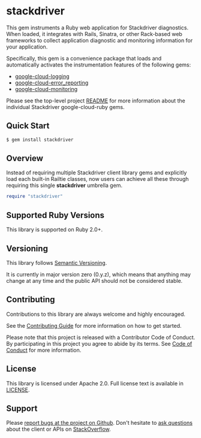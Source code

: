 # stackdriver

This gem instruments a Ruby web application for Stackdriver diagnostics. When loaded, it integrates with Rails, Sinatra, or other Rack-based web frameworks to collect application diagnostic and monitoring information for your application.

Specifically, this gem is a convenience package that loads and automatically activates the instrumentation features of the following gems:
- [google-cloud-logging](../google-cloud-logging)
- [google-cloud-error_reporting](../google-cloud-error_reporting)
- [google-cloud-monitoring](../google-cloud-monitoring)

Please see the top-level project [README](../README.md) for more information about the individual Stackdriver google-cloud-ruby gems.

## Quick Start

```sh
$ gem install stackdriver
```

## Overview
Instead of requiring multiple Stackdriver client library gems and explicitly load each built-in Railtie classes, now users can achieve all these through requiring this single **stackdriver** umbrella gem.
```ruby
require "stackdriver"
```

## Supported Ruby Versions

This library is supported on Ruby 2.0+.

## Versioning

This library follows [Semantic Versioning](http://semver.org/).

It is currently in major version zero (0.y.z), which means that anything may change at any time and the public API should not be considered stable.

## Contributing

Contributions to this library are always welcome and highly encouraged.

See the [Contributing Guide](https://googlecloudplatform.github.io/stackdriver-ruby/#/docs/guides/contributing) for more information on how to get started.

Please note that this project is released with a Contributor Code of Conduct. By participating in this project you agree to abide by its terms. See [Code of Conduct](../CODE_OF_CONDUCT.md) for more information.

## License

This library is licensed under Apache 2.0. Full license text is available in [LICENSE](../LICENSE).

## Support

Please [report bugs at the project on Github](https://github.com/GoogleCloudPlatform/google-cloud-ruby/issues).
Don't hesitate to [ask questions](http://stackoverflow.com/questions/tagged/google-cloud-ruby) about the client or APIs on [StackOverflow](http://stackoverflow.com).
